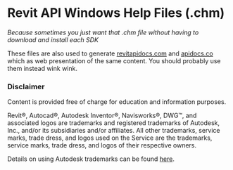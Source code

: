 # Revit API Windows Help Files (.chm)

_Because sometimes you just want that .chm file without having to download and install each SDK_

These files are also used to generate [revitapidocs.com](https://www.revitapidocs.com/) and [apidocs.co](https://apidocs.co/) which as web presentation of the same content. You should probably use them instead wink wink.


### Disclaimer

Content is provided free of charge for education and information purposes.

Revit®, Autocad®, Autodesk Inventor®, Navisworks®, DWG™, and associated logos are trademarks and registered trademarks of Autodesk, Inc., and/or its subsidiaries and/or affiliates. All other trademarks, service marks, trade dress, and logos used on the Service are the trademarks, service marks, trade dress, and logos of their respective owners.

Details on using Autodesk trademarks can be found [here](https://www.autodesk.com/company/legal-notices-trademarks/trademarks/autodesk-inc).

